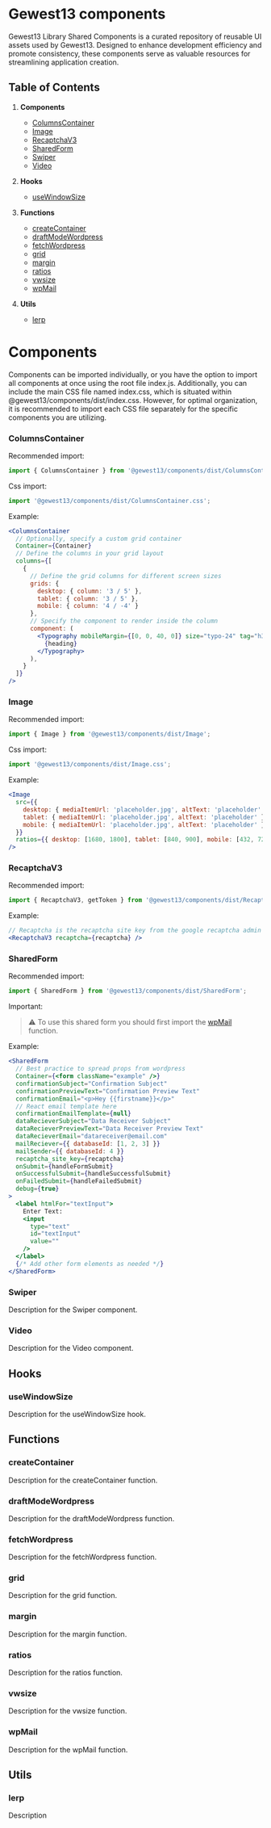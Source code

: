 # Gewest13 components
Gewest13 Library Shared Components is a curated repository of reusable UI assets used by Gewest13. Designed to enhance development efficiency and promote consistency, these components serve as valuable resources for streamlining application creation.

## Table of Contents

1. **Components**
   - [ColumnsContainer](#columnscontainer)
   - [Image](#image)
   - [RecaptchaV3](#recaptchav3)
   - [SharedForm](#sharedform)
   - [Swiper](#swiper)
   - [Video](#video)

2. **Hooks**
   - [useWindowSize](#usewindowsize)

3. **Functions**
   - [createContainer](#createcontainer)
   - [draftModeWordpress](#draftmodewordpress)
   - [fetchWordpress](#fetchwordpress)
   - [grid](#grid)
   - [margin](#margin)
   - [ratios](#ratios)
   - [vwsize](#vwsize)
   - [wpMail](#wpmail)

4. **Utils**
   - [lerp](#lerp)

# Components
Components can be imported individually, or you have the option to import all components at once using the root file index.js. Additionally, you can include the main CSS file named index.css, which is situated within @gewest13/components/dist/index.css. However, for optimal organization, it is recommended to import each CSS file separately for the specific components you are utilizing.

### ColumnsContainer
Recommended import:
```javascript
import { ColumnsContainer } from '@gewest13/components/dist/ColumnsContainer';
```
Css import:
```javascript
import '@gewest13/components/dist/ColumnsContainer.css';
```
Example:
```jsx
<ColumnsContainer
  // Optionally, specify a custom grid container
  Container={Container}
  // Define the columns in your grid layout
  columns={[
    {
      // Define the grid columns for different screen sizes
      grids: { 
        desktop: { column: '3 / 5' }, 
        tablet: { column: '3 / 5' }, 
        mobile: { column: '4 / -4' }
      },
      // Specify the component to render inside the column
      component: (
        <Typography mobileMargin={[0, 0, 40, 0]} size="typo-24" tag="h3">
          {heading}
        </Typography>
      ),
    }
  ]}
/>
```

### Image
Recommended import:
```javascript
import { Image } from '@gewest13/components/dist/Image';
```
Css import:
```javascript
import '@gewest13/components/dist/Image.css';
```
Example:
```jsx
<Image
  src={{
    desktop: { mediaItemUrl: 'placeholder.jpg', altText: 'placeholder' },
    tablet: { mediaItemUrl: 'placeholder.jpg', altText: 'placeholder' },
    mobile: { mediaItemUrl: 'placeholder.jpg', altText: 'placeholder' },
  }}
  ratios={{ desktop: [1680, 1800], tablet: [840, 900], mobile: [432, 720] }}
/>
```

### RecaptchaV3
Recommended import:
```javascript
import { RecaptchaV3, getToken } from '@gewest13/components/dist/RecaptchaV3';
```
Example:
```jsx
// Recaptcha is the recaptcha site key from the google recaptcha admin
<RecaptchaV3 recaptcha={recaptcha} />
```

### SharedForm
Recommended import:
```javascript
import { SharedForm } from '@gewest13/components/dist/SharedForm';
```
Important:
> ⚠️ To use this shared form you should first import the [wpMail](#wpmail) function.

Example:
```jsx
<SharedForm
  // Best practice to spread props from wordpress
  Container={<form className="example" />}
  confirmationSubject="Confirmation Subject"
  confirmationPreviewText="Confirmation Preview Text"
  confirmationEmail="<p>Hey {{firstname}}</p>"
  // React email template here
  confirmationEmailTemplate={null}
  dataRecieverSubject="Data Receiver Subject"
  dataRecieverPreviewText="Data Receiver Preview Text"
  dataRecieverEmail="datareceiver@email.com"
  mailReciever={{ databaseId: [1, 2, 3] }}
  mailSender={{ databaseId: 4 }}
  recaptcha_site_key={recaptcha}
  onSubmit={handleFormSubmit}
  onSuccessfulSubmit={handleSuccessfulSubmit}
  onFailedSubmit={handleFailedSubmit}
  debug={true}
>
  <label htmlFor="textInput">
    Enter Text:
    <input
      type="text"
      id="textInput"
      value=""
    />
  </label>
  {/* Add other form elements as needed */}
</SharedForm>
```

### Swiper
Description for the Swiper component.

### Video
Description for the Video component.

## Hooks

### useWindowSize
Description for the useWindowSize hook.

## Functions

### createContainer
Description for the createContainer function.

### draftModeWordpress
Description for the draftModeWordpress function.

### fetchWordpress
Description for the fetchWordpress function.

### grid
Description for the grid function.

### margin
Description for the margin function.

### ratios
Description for the ratios function.

### vwsize
Description for the vwsize function.

### wpMail
Description for the wpMail function.

## Utils

### lerp
Description 
